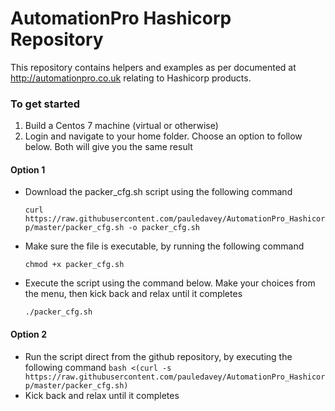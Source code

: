 # AutomationPro Hashicorp Repository
This repository contains helpers and examples as per documented at http://automationpro.co.uk relating to Hashicorp products.

### To get started
1. Build a Centos 7 machine (virtual or otherwise)
2. Login and navigate to your home folder. Choose an option to follow below. Both will give you the same result

#### Option 1
* Download the packer_cfg.sh script using the following command

    `curl https://raw.githubusercontent.com/pauledavey/AutomationPro_Hashicorp/master/packer_cfg.sh -o packer_cfg.sh`

* Make sure the file is executable, by running the following command

    `chmod +x packer_cfg.sh`
    
* Execute the script using the command below. Make your choices from the menu, then kick back and relax until it completes

    `./packer_cfg.sh`

#### Option 2
* Run the script direct from the github repository, by executing the following command
    `bash <(curl -s https://raw.githubusercontent.com/pauledavey/AutomationPro_Hashicorp/master/packer_cfg.sh)`
* Kick back and relax until it completes


